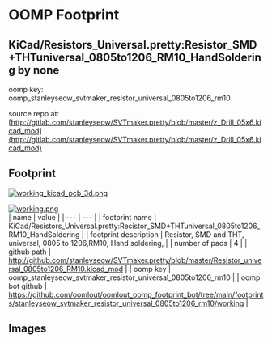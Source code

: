 # OOMP Footprint  
## KiCad/Resistors_Universal.pretty:Resistor_SMD+THTuniversal_0805to1206_RM10_HandSoldering  by none  
  
oomp key: oomp_stanleyseow_svtmaker_resistor_universal_0805to1206_rm10  
  
source repo at: [http://gitlab.com/stanleyseow/SVTmaker.pretty/blob/master/z_Drill_05x6.kicad_mod](http://gitlab.com/stanleyseow/SVTmaker.pretty/blob/master/z_Drill_05x6.kicad_mod)  
## Footprint  
  
[![working_kicad_pcb_3d.png](working_kicad_pcb_3d_600.png)](working_kicad_pcb_3d.png)  
  
[![working.png](working_600.png)](working.png)  
| name | value | 
| --- | --- | 
| footprint name | KiCad/Resistors_Universal.pretty:Resistor_SMD+THTuniversal_0805to1206_RM10_HandSoldering | 
| footprint description | Resistor, SMD and THT, universal, 0805 to 1206,RM10,  Hand soldering, | 
| number of pads | 4 | 
| github path | http://github.com/stanleyseow/SVTmaker.pretty/blob/master/Resistor_universal_0805to1206_RM10.kicad_mod | 
| oomp key | oomp_stanleyseow_svtmaker_resistor_universal_0805to1206_rm10 | 
| oomp bot github | https://github.com/oomlout/oomlout_oomp_footprint_bot/tree/main/footprints/stanleyseow_svtmaker_resistor_universal_0805to1206_rm10/working | 
## Images  
